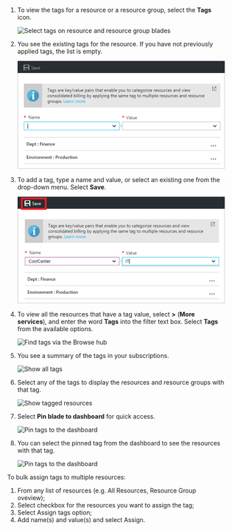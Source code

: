 1. To view the tags for a resource or a resource group, select the **Tags** icon. 
   
     ![Select tags on resource and resource group blades](./media/resource-manager-tag-resources/select-tag-icon.png)
2. You see the existing tags for the resource. If you have not previously applied tags, the list is empty. 

     ![Show existing tags on resource and resource group blades](./media/resource-manager-tag-resources/existing-tags.png)
3. To add a tag, type a name and value, or select an existing one from the drop-down menu. Select **Save**.

     ![Add new tag](./media/resource-manager-tag-resources/tag-resources.png)
3. To view all the resources that have a tag value, select **>** (**More services**), and enter the word **Tags** into the filter text box. Select **Tags** from the available options.
   
     ![Find tags via the Browse hub](./media/resource-manager-tag-resources/browse-tags.png)
4. You see a summary of the tags in your subscriptions.
   
     ![Show all tags](./media/resource-manager-tag-resources/tag-taxonomy.png)
5. Select any of the tags to display the resources and resource groups with that tag.
   
     ![Show tagged resources](./media/resource-manager-tag-resources/show-tagged-resources.png)
6. Select **Pin blade to dashboard** for quick access.
   
     ![Pin tags to the dashboard](./media/resource-manager-tag-resources/pin-tag.png)
7. You can select the pinned tag from the dashboard to see the resources with that tag.

     ![Pin tags to the dashboard](./media/resource-manager-tag-resources/show-pinned-tag.png)


To bulk assign tags to multiple resources:
1. From any list of resources (e.g. All Resources, Resource Group oveview);
2. Select checkbox for the resources you want to assign the tag;
3. Select Assign tags option;
4. Add name(s) and value(s) and select Assign.

